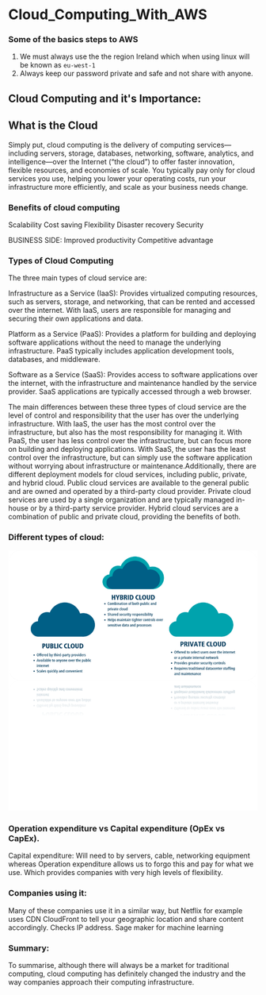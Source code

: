 # Cloud_Computing_With_AWS


### Some of the basics steps to AWS

1. We must always use the the region Ireland which when using linux will be known as `eu-west-1`
2. Always keep our password private and safe and not share with anyone.


## Cloud Computing and it's Importance:

## What is the Cloud

Simply put, cloud computing is the delivery of computing services—including servers, storage, databases, networking, software, analytics, and intelligence—over the Internet (“the cloud”) to offer faster innovation, flexible resources, and economies of scale. You typically pay only for cloud services you use, helping you lower your operating costs, run your infrastructure more efficiently, and scale as your business needs change.

### Benefits of cloud computing
Scalability
Cost saving
Flexibility
Disaster recovery
Security

BUSINESS SIDE:
Improved productivity
Competitive advantage


### Types of Cloud Computing

The three main types of cloud service are:

Infrastructure as a Service (IaaS): Provides virtualized computing resources, such as servers, storage, and networking, that can be rented and accessed over the internet. With IaaS, users are responsible for managing and securing their own applications and data.

Platform as a Service (PaaS): Provides a platform for building and deploying software applications without the need to manage the underlying infrastructure. PaaS typically includes application development tools, databases, and middleware.

Software as a Service (SaaS): Provides access to software applications over the internet, with the infrastructure and maintenance handled by the service provider. SaaS applications are typically accessed through a web browser.

The main differences between these three types of cloud service are the level of control and responsibility that the user has over the underlying infrastructure. With IaaS, the user has the most control over the infrastructure, but also has the most responsibility for managing it. With PaaS, the user has less control over the infrastructure, but can focus more on building and deploying applications. With SaaS, the user has the least control over the infrastructure, but can simply use the software application without worrying about infrastructure or maintenance.Additionally, there are different deployment models for cloud services, including public, private, and hybrid cloud. Public cloud services are available to the general public and are owned and operated by a third-party cloud provider. Private cloud services are used by a single organization and are typically managed in-house or by a third-party service provider. Hybrid cloud services are a combination of public and private cloud, providing the benefits of both.

### Different types of cloud:

![Alt text](Hybrid,%20Public%20and%20Private.png)

### Operation expenditure vs Capital expenditure (OpEx vs CapEx).
Capital expenditure: Will need to by servers, cable, networking equipment whereas Operation expenditure allows us to forgo this and pay for what we use. Which provides companies with very high levels of flexibility. 

### Companies using it:
Many of these companies use it in a similar way, but Netflix for example uses CDN CloudFront to tell your geographic location and share content accordingly. Checks IP address. Sage maker for machine learning

### Summary:
To summarise, although there will always be a market for traditional computing, cloud computing has definitely changed the industry and the way companies approach their computing infrastructure. 
